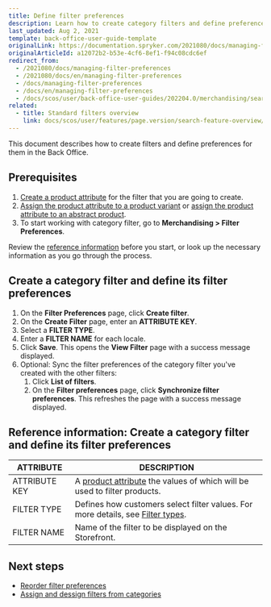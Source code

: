 ```yaml
---
title: Define filter preferences
description: Learn how to create category filters and define preferences in the Back Office
last_updated: Aug 2, 2021
template: back-office-user-guide-template
originalLink: https://documentation.spryker.com/2021080/docs/managing-filter-preferences
originalArticleId: a12072b2-b53e-4cf6-8ef1-f94c08cdc6ef
redirect_from:
  - /2021080/docs/managing-filter-preferences
  - /2021080/docs/en/managing-filter-preferences
  - /docs/managing-filter-preferences
  - /docs/en/managing-filter-preferences
  - /docs/scos/user/back-office-user-guides/202204.0/merchandising/search-and-filters/managing-filter-preferences.html
related:
  - title: Standard filters overview
    link: docs/scos/user/features/page.version/search-feature-overview/standard-filters-overview.html
---
```


This document describes how to create filters and define preferences for them in the Back Office.

## Prerequisites

1. [Create a product attribute](/docs/pbc/all/product-information-management/{{page.version}}/manage-in-the-back-office/attributes/create-product-attributes.html) for the filter that you are going to create.
2. [Assign the product attribute to a product variant](/docs/pbc/all/product-information-management/{{page.version}}/manage-in-the-back-office/products/manage-product-variants/assign-product-attributes-to-product-variants.html) or [assign the product attribute to an abstract product](/docs/scos/user/back-office-user-guides/{{page.version}}/catalog/products/manage-abstract-products-and-product-bundles/assign-product-attributes-to-abstract-products-and-product-bundles.html).
3. To start working with category filter, go to **Merchandising&nbsp;<span aria-label="and then">></span> Filter Preferences**.

Review the [reference information](#reference-information-create-a-category-filter-and-define-its-filter-preferences) before you start, or look up the necessary information as you go through the process.

## Create a category filter and define its filter preferences

1. On the **Filter Preferences** page, click **Create filter**.
2. On the **Create Filter** page, enter an **ATTRIBUTE KEY**.
3. Select a **FILTER TYPE**.
4. Enter a **FILTER NAME** for each locale.
5. Click **Save**.
    This opens the **View Filter** page with a success message displayed.
6. Optional: Sync the filter preferences of the category filter you've created with the other filters:
    1. Click **List of filters**.
    2. On the **Filter preferences** page, click **Synchronize filter preferences**.
       This refreshes the page with a success message displayed.

## Reference information: Create a category filter and define its filter preferences

| ATTRIBUTE | DESCRIPTION |
|-|-|
| ATTRIBUTE KEY | A [product attribute](/docs/scos/user/features/{{page.version}}/product-feature-overview/product-attributes-overview.html) the values of which will be used to filter products. |
| FILTER TYPE | Defines how customers select filter values. For more details, see [Filter types](/docs/scos/user/features/{{page.version}}/search-feature-overview/standard-filters-overview.html#filter-types).  |
| FILTER NAME | Name of the filter to be displayed on the Storefront. |



## Next steps

* [Reorder filter preferences](/docs/scos/user/back-office-user-guides/{{page.version}}/merchandising/filter-preferences/reorder-filter-preferences.html)
* [Assign and dessign filters from categories](/docs/scos/user/back-office-user-guides/{{page.version}}/merchandising/category-filters/assign-and-deassign-filters-from-categories.html)
